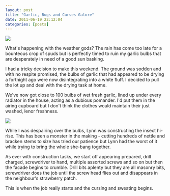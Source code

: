 ```yaml
---
layout: post
title: "Garlic, Bugs and Curses Galore"
date: 2011-06-19 22:12:04
categories: [posts]
---
```


![](https://www.earthwoman.co.uk/wp-content/uploads/2011/06/photo11-224x300.jpg)

What's happening with the weather gods? The rain has come too late for a bounteous crop of spuds but is perfectly timed to ruin my garlic bulbs that are desperately in need of a good sun basking.

I had a tricky decision to make this weekend. The ground was sodden and with no respite promised, the bulbs of garlic that had appeared to be drying a fortnight ago were now disintegrating into a white fluff. I decided to pull the lot up and deal with the drying task at home.

We've now got close to 100 bulbs of wet fresh garlic, lined up under every radiator in the house, acting as a dubious pomander. I'd put them in the airing cupboard but I don't think the clothes would maintain their just washed, lenor freshness.

![](https://www.earthwoman.co.uk/wp-content/uploads/2011/06/IMG_1385-224x300.jpg)

While I was despairing over the bulbs, Lynn was constructing the insect hi-rise. This has been a monster in the making - cutting hundreds of nettle and bracken stems to size has tried our patience but Lynn had the worst of it while trying to bring the whole she-bang together.

As ever with construction tasks, we start off appearing prepared, drill charged, screwdriver to hand, multiple assorted screws and so on but then the facade begins to crumble. Drill bits aplenty but they are all masonry bits, screwdriver does the job until the screw head flies out and disappears in the neighbour's strawberry patch.

This is when the job really starts and the cursing and sweating begins.
